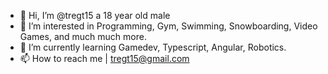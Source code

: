 - 👋 Hi, I’m @tregt15 a 18 year old male
- 👀 I’m interested in Programming, Gym, Swimming, Snowboarding, Video Games, and much much more.
- 🌱 I’m currently learning Gamedev, Typescript, Angular, Robotics.
- 📫 How to reach me | tregt15@gmail.com
